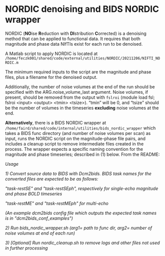 # NORDIC denoising and BIDS NORDIC wrapper

NORDIC (**NO**ise **R**eduction with **DI**stribution **C**orrected) is a denoising method that can be applied to functional data. It requires that both magnitude and phase data NIfTIs exist for each run to be denoised.


A Matlab script to apply NORDIC is located at `/home/feczk001/shared/code/external/utilities/NORDIC/20211206/NIFTI_NORDIC.m`


The minimum required inputs to the script are the magnitude and phase files, plus a filename for the denoised output. 


Additionally, the number of noise volumes at the end of the run should be specified with the ARG.noise_volume_last argument. Noise volumes, if present, should be removed from the output with `fslroi` (module load fsl; fslroi &lt;input> &lt;output> &lt;tmin> &lt;tsize>). “tmin” will be 0, and “tsize” should be the number of volumes in the timeseries **excluding** noise volumes at the end. 


**Alternatively**, there is a BIDS NORDIC wrapper at `/home/faird/shared/code/internal/utilities/bids_nordic_wrapper` which takes a BIDS func directory (and number of noise volumes per scan) as input, runs the NORDIC script on the magnitude-phase file pairs, and includes a cleanup script to remove intermediate files created in the process. The wrapper expects a specific naming convention for the magnitude and phase timeseries; described in (1) below. From the README:


_Usage_


_1) Convert source data to BIDS with Dcm2bids. BIDS task names for the converted files are expected to be as follows:_


_"task-restSE" and "task-restSEph", respectively for single-echo magnitude and phase BOLD timeseries_


_"task-restME" and "task-restMEph" for multi-echo_


_(An example dcm2bids config file which outputs the expected task names is in "dcm2bids_conf_examples")_


_2) Run bids_nordic_wrapper.sh (arg1= path to func dir, arg2= number of noise volumes at end of each run)_


_3) [Optional] Run nordic_cleanup.sh to remove logs and other files not used in further processing_